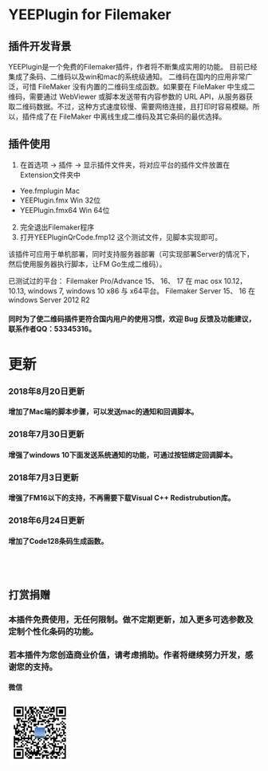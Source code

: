 # YEEPlugin for Filemaker
## 插件开发背景
YEEPlugin是一个免费的Filemaker插件，作者将不断集成实用的功能。
目前已经集成了条码、二维码以及win和mac的系统级通知。
二维码在国内的应用非常广泛，可惜 FileMaker 没有内置的二维码生成函数。如果要在 FileMaker 中生成二维码，需要通过 WebViewer 或脚本发送带有内容参数的 URL API，从服务器获取二维码数据。不过，这种方式速度较慢、需要网络连接，且打印时容易模糊。所以，插件成了在 FileMaker 中离线生成二维码及其它条码的最优选择。

## 插件使用  
1. 在首选项 -> 插件 -> 显示插件文件夹，将对应平台的插件文件放置在Extension文件夹中

* Yee.fmplugin		Mac  
* YEEPlugin.fmx		Win 32位  
* YEEPlugin.fmx64		Win 64位  

2. 完全退出Filemaker程序  
3. 打开YEEPluginQrCode.fmp12 这个测试文件，见脚本实现即可。

该插件可应用于单机部署，同时支持服务器部署（可实现部署Server的情况下，然后使用服务器执行脚本，让FM Go生成二维码）。

已测试过的平台：
Filemaker Pro/Advance 15、 16、 17 在 mac osx 10.12， 10.13, windows 7, windows 10 x86 与 x64平台。
Filemaker Server 15、 16 在 windows Server 2012 R2

#### 同时为了使二维码插件更符合国内用户的使用习惯，欢迎 Bug 反馈及功能建议，联系作者QQ：53345316。

# 更新

### 2018年8月20日更新
#### 增加了Mac端的脚本步骤，可以发送mac的通知和回调脚本。
### 2018年7月30日更新
#### 增强了windows 10下面发送系统通知的功能，可通过按钮绑定回调脚本。
### 2018年7月3日更新
#### 增强了FM16以下的支持，不再需要下载Visual C++ Redistrubution库。
### 2018年6月24日更新
#### 增加了Code128条码生成函数。

<br>
<br>

## 打赏捐赠
### 本插件免费使用，无任何限制。做不定期更新，加入更多可选参数及定制个性化条码的功能。
### 若本插件为您创造商业价值，请考虑捐助。作者将继续努力开发，感谢您的支持。

#### 微信
<p align="left">
  <img src="https://github.com/OrcaData/FMQRCode/raw/master/wechatpay.png" width="25%" height="25%" />
</p>
